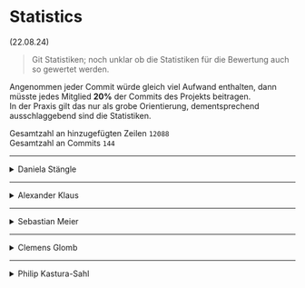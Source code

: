 # Statistics
(22.08.24)
> Git Statistiken; noch unklar ob die Statistiken für die Bewertung auch so gewertet werden.

Angenommen jeder Commit würde gleich viel Aufwand enthalten, dann müsste jedes Mitglied **20%** der Commits des Projekts beitragen. \
In der Praxis gilt das nur als grobe Orientierung, dementsprechend ausschlaggebend sind die Statistiken.

Gesamtzahl an hinzugefügten Zeilen `12088` \
Gesamtzahl an Commits `144`

---

<details>
  <summary>Daniela Stängle</summary>

  \# lines added: `830` \
  \# commits: `16` \
  % lines: `6.87%` \
  % commits: `11.11%`
</details>

---

<details>
  <summary>Alexander Klaus</summary>

  \# lines added: `1411` \
  \# commits: `21` \
  % lines: `11.67%` \
  % commits: `14.58%`
</details>

---

<details>
  <summary>Sebastian Meier</summary>

  \# lines added: `2485` \
  \# commits: `16` \
  % lines: `20.56%` \
  % commits: `11.11%`
</details>

---

<details>
  <summary>Clemens Glomb</summary>

  \# lines added: `1130` \
  \# commits: `11` \
  % lines: `9.35%` \
  % commits: `7.64%`
</details>

---

<details>
  <summary>Philip Kastura-Sahl</summary>

  \# lines added: `5862` \
  \# commits: `69` \
  % lines: `48.49%` \
  % commits: `47.92%`
</details>
